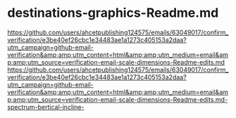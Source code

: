 # destinations-graphics-Readme.md
https://github.com/users/ahcetpublishing124575/emails/63049017/confirm_verification/e3be40ef26cbc1e34483ae1a1273c405153a2daa?utm_campaign=github-email-verification&amp;amp;utm_content=html&amp;amp;utm_medium=email&amp;amp;utm_source=verification-email-scale-dimensions-Readme-edits.md
https://github.com/users/ahcetpublishing124575/emails/63049017/confirm_verification/e3be40ef26cbc1e34483ae1a1273c405153a2daa?utm_campaign=github-email-verification&amp;amp;utm_content=html&amp;amp;utm_medium=email&amp;amp;utm_source=verification-email-scale-dimensions-Readme-edits.md-spectrum-bertical-incline-
